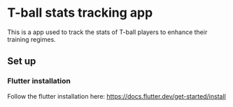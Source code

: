 # T-ball stats tracking app

This is a app used to track the stats of T-ball players to enhance their training regimes.

## Set up

### Flutter installation
Follow the flutter installation here: https://docs.flutter.dev/get-started/install
